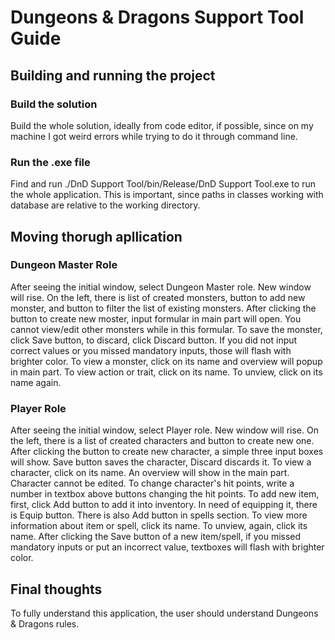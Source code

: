 # Dungeons & Dragons Support Tool Guide

## Building and running the project

### Build the solution

Build the whole solution, ideally from code editor, if possible, since on my machine I got weird errors while trying to do it through command line.

### Run the .exe file

Find and run ./DnD Support Tool/bin/Release/DnD Support Tool.exe to run the whole application. This is important, since paths in classes working with database are relative to the working directory.

## Moving thorugh apllication

### Dungeon Master Role

After seeing the initial window, select Dungeon Master role. New window will rise. On the left, there is list of created monsters, button to add new monster, and button to filter the list of existing monsters. After clicking the button to create new moster, input formular in main part will open. You cannot view/edit other monsters while in this formular. To save the monster, click Save button, to discard, click Discard button. If you did not input correct values or you missed mandatory inputs, those will flash with brighter color. To view a monster, click on its name and overview will popup in main part. To view action or trait, click on its name. To unview, click on its name again.

### Player Role

After seeing the initial window, select Player role. New window will rise. On the left, there is a list of created characters and button to create new one. After clicking the button to create new character, a simple three input boxes will show. Save button saves the character, Discard discards it. To view a character, click on its name. An overview will show in the main part. Character cannot be edited. To change character's hit points, write a number in textbox above buttons changing the hit points. To add new item, first, click Add button to add it into inventory. In need of equipping it, there is Equip button. There is also Add button in spells section. To view more information about item or spell, click its name. To unview, again, click its name. After clicking the Save button of a new item/spell, if you missed mandatory inputs or put an incorrect value, textboxes will flash with brighter color.

## Final thoughts

To fully understand this application, the user should understand Dungeons & Dragons rules.